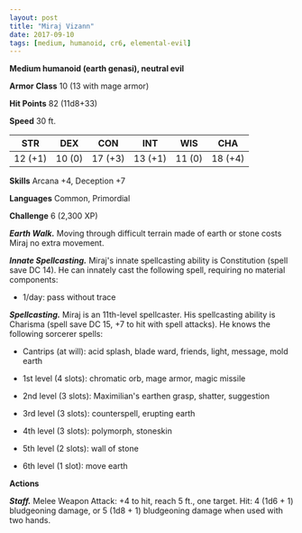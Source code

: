 ```yaml
---
layout: post
title: "Miraj Vizann"
date: 2017-09-10
tags: [medium, humanoid, cr6, elemental-evil]
---
```


**Medium humanoid (earth genasi), neutral evil**

**Armor Class** 10 (13 with mage armor)

**Hit Points** 82 (11d8+33)

**Speed** 30 ft.

|   STR   |   DEX   |   CON   |   INT   |   WIS   |   CHA   |
|:-----:|:-----:|:-----:|:-----:|:-----:|:-----:|
| 12 (+1) | 10 (0) | 17 (+3) | 13 (+1) | 11 (0) | 18 (+4) |

**Skills** Arcana +4, Deception +7

**Languages** Common, Primordial

**Challenge** 6 (2,300 XP)

***Earth Walk.*** Moving through difficult terrain made of earth or stone costs Miraj no extra movement.

***Innate Spellcasting.*** Miraj's innate spellcasting ability is Constitution (spell save DC 14). He can innately cast the following spell, requiring no material components: 

* 1/day: pass without trace

***Spellcasting.*** Miraj is an 11th-level spellcaster. His spellcasting ability is Charisma (spell save DC 15, +7 to hit with spell attacks). He knows the following sorcerer spells: 

* Cantrips (at will): acid splash, blade ward, friends, light, message, mold earth

* 1st level (4 slots): chromatic orb, mage armor, magic missile

* 2nd level (3 slots): Maximilian's earthen grasp, shatter, suggestion

* 3rd level (3 slots): counterspell, erupting earth

* 4th level (3 slots): polymorph, stoneskin

* 5th level (2 slots): wall of stone

* 6th level (1 slot): move earth

**Actions**

***Staff.*** Melee Weapon Attack: +4 to hit, reach 5 ft., one target. Hit: 4 (1d6 + 1) bludgeoning damage, or 5 (1d8 + 1) bludgeoning damage when used with two hands.

